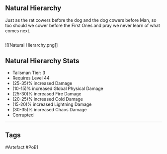## Natural Hierarchy
Just as the rat cowers before the dog
and the dog cowers before Man,
so too should we cower before the First Ones
and pray we never learn of what comes next.
##
![[Natural Hierarchy.png]]
## Natural Hierarchy Stats
- Talisman Tier: 3
- Requires Level 44
- (25-35)% increased Damage
- (10-15)% increased Global Physical Damage
- (25-30)% increased Fire Damage
- (20-25)% increased Cold Damage
- (15-20)% increased Lightning Damage
- (30-35)% increased Chaos Damage
- Corrupted


---
## Tags
#Artefact
#PoE1